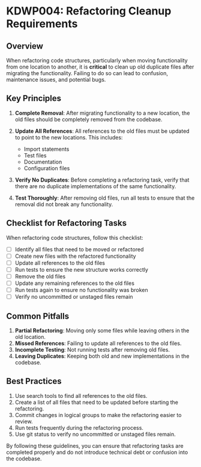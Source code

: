 # KDWP004: Refactoring Cleanup Requirements

## Overview

When refactoring code structures, particularly when moving functionality from one location to another, it is **critical** to clean up old duplicate files after migrating the functionality. Failing to do so can lead to confusion, maintenance issues, and potential bugs.

## Key Principles

1. **Complete Removal**: After migrating functionality to a new location, the old files should be completely removed from the codebase.

2. **Update All References**: All references to the old files must be updated to point to the new locations. This includes:
   - Import statements
   - Test files
   - Documentation
   - Configuration files

3. **Verify No Duplicates**: Before completing a refactoring task, verify that there are no duplicate implementations of the same functionality.

4. **Test Thoroughly**: After removing old files, run all tests to ensure that the removal did not break any functionality.

## Checklist for Refactoring Tasks

When refactoring code structures, follow this checklist:

- [ ] Identify all files that need to be moved or refactored
- [ ] Create new files with the refactored functionality
- [ ] Update all references to the old files
- [ ] Run tests to ensure the new structure works correctly
- [ ] Remove the old files
- [ ] Update any remaining references to the old files
- [ ] Run tests again to ensure no functionality was broken
- [ ] Verify no uncommitted or unstaged files remain

## Common Pitfalls

1. **Partial Refactoring**: Moving only some files while leaving others in the old location.
2. **Missed References**: Failing to update all references to the old files.
3. **Incomplete Testing**: Not running tests after removing old files.
4. **Leaving Duplicates**: Keeping both old and new implementations in the codebase.

## Best Practices

1. Use search tools to find all references to the old files.
2. Create a list of all files that need to be updated before starting the refactoring.
3. Commit changes in logical groups to make the refactoring easier to review.
4. Run tests frequently during the refactoring process.
5. Use git status to verify no uncommitted or unstaged files remain.

By following these guidelines, you can ensure that refactoring tasks are completed properly and do not introduce technical debt or confusion into the codebase.
